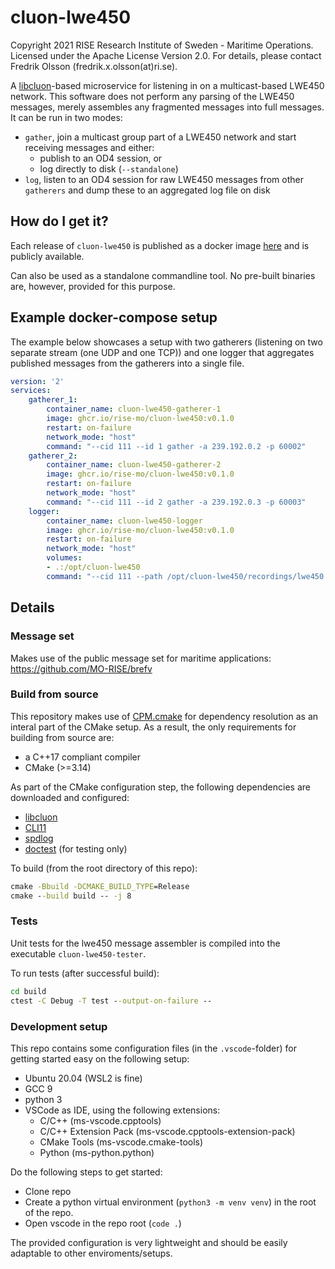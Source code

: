 # cluon-lwe450

Copyright 2021 RISE Research Institute of Sweden - Maritime Operations. Licensed under the Apache License Version 2.0. For details, please contact Fredrik Olsson (fredrik.x.olsson(at)ri.se).

A [libcluon](https://github.com/chrberger/libcluon)-based microservice for listening in on a multicast-based LWE450 network. This software does not perform any parsing of the LWE450 messages, merely assembles any fragmented messages into full messages. It can be run in two modes:
* `gather`, join a multicast group part of a LWE450 network and start receiving messages and either:
  * publish to an OD4 session, or
  * log directly to disk (`--standalone`)
* `log`, listen to an OD4 session for raw LWE450 messages from other `gatherers`  and dump these to an aggregated log file on disk

## How do I get it?
Each release of `cluon-lwe450` is published as a docker image [here](https://github.com/orgs/RISE-MO/packages/container/package/cluon-lwe450) and is publicly available.

Can also be used as a standalone commandline tool. No pre-built binaries are, however, provided for this purpose.

## Example docker-compose setup
The example below showcases a setup with two gatherers (listening on two separate stream (one UDP and one TCP)) and one logger that aggregates published messages from the gatherers into a single file.
```yaml
version: '2'
services:    
    gatherer_1:
        container_name: cluon-lwe450-gatherer-1
        image: ghcr.io/rise-mo/cluon-lwe450:v0.1.0
        restart: on-failure
        network_mode: "host"
        command: "--cid 111 --id 1 gather -a 239.192.0.2 -p 60002"
    gatherer_2:
        container_name: cluon-lwe450-gatherer-2
        image: ghcr.io/rise-mo/cluon-lwe450:v0.1.0
        restart: on-failure
        network_mode: "host"
        command: "--cid 111 --id 2 gather -a 239.192.0.3 -p 60003"
    logger:
        container_name: cluon-lwe450-logger
        image: ghcr.io/rise-mo/cluon-lwe450:v0.1.0
        restart: on-failure
        network_mode: "host"
        volumes:
        - .:/opt/cluon-lwe450
        command: "--cid 111 --path /opt/cluon-lwe450/recordings/lwe450.log log"
```

## Details

### Message set
Makes use of the public message set for maritime applications: https://github.com/MO-RISE/brefv

### Build from source
This repository makes use of [CPM.cmake](https://github.com/cpm-cmake/CPM.cmake) for dependency resolution as an interal part of the CMake setup. As a result, the only requirements for building from source are:
* a C++17 compliant compiler
* CMake (>=3.14)

As part of the CMake configuration step, the following dependencies are downloaded and configured:
* [libcluon](https://github.com/chrberger/libcluon)
* [CLI11](https://github.com/CLIUtils/CLI11)
* [spdlog](https://github.com/gabime/spdlog)
* [doctest](https://github.com/onqtam/doctest) (for testing only)

To build (from the root directory of this repo):
```cmd
cmake -Bbuild -DCMAKE_BUILD_TYPE=Release
cmake --build build -- -j 8
```

### Tests

Unit tests for the lwe450 message assembler is compiled into the executable `cluon-lwe450-tester`.

To run tests (after successful build):
```cmd
cd build
ctest -C Debug -T test --output-on-failure --
```


### Development setup
This repo contains some configuration files (in the `.vscode`-folder) for getting started easy on the following setup:
* Ubuntu 20.04 (WSL2 is fine)
* GCC 9
* python 3
* VSCode as IDE, using the following extensions:
  - C/C++ (ms-vscode.cpptools)
  - C/C++ Extension Pack (ms-vscode.cpptools-extension-pack)
  - CMake Tools (ms-vscode.cmake-tools)
  - Python (ms-python.python)

Do the following steps to get started:
* Clone repo
* Create a python virtual environment (`python3 -m venv venv`) in the root of the repo.
* Open vscode in the repo root (`code .`)

The provided configuration is very lightweight and should be easily adaptable to other enviroments/setups.


